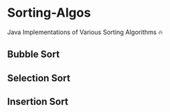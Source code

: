 # Sorting-Algos

Java Implementations of Various Sorting Algorithms 🔥 

## Bubble Sort

## Selection Sort

## Insertion Sort
